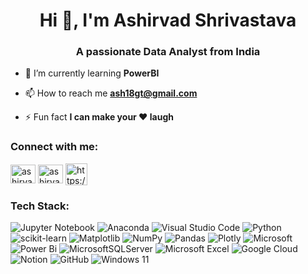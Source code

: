 <h1 align="center">Hi 👋, I'm Ashirvad Shrivastava</h1>
<h3 align="center">A passionate Data Analyst from India</h3>

- 🌱 I’m currently learning **PowerBI**

- 📫 How to reach me **ash18gt@gmail.com**

- ⚡ Fun fact **I can make your ❤️ laugh**

<h3 align="left">Connect with me:</h3>
<p align="left">  
<a href="https://linkedin.com/in/ashirvadstva" target="blank"><img align="center" src="https://raw.githubusercontent.com/rahuldkjain/github-profile-readme-generator/master/src/images/icons/Social/linked-in-alt.svg" alt="ashirvadstva" height="30" width="40" /></a>
<a href="https://instagram.com/ashirvadstva" target="blank"><img align="center" src="https://raw.githubusercontent.com/rahuldkjain/github-profile-readme-generator/master/src/images/icons/Social/instagram.svg" alt="ashirvadstva" height="30" width="40" /></a>
<a align="left"> <a href="https://www.cloudskillsboost.google/public_profiles/329a487b-1fec-4629-acbb-39d9e872620a" target="blank"><img align="center" src="https://www.vectorlogo.zone/logos/google_cloud/google_cloud-icon.svg" alt="https://www.cloudskillsboost.google/public_profiles/329a487b-1fec-4629-acbb-39d9e872620a" height="35" width="35" /></a>  
</p>

<h3 align="left">Tech Stack:</h3>

![Jupyter Notebook](https://img.shields.io/badge/jupyter-%23FA0F00.svg?style=flat-square&logo=jupyter&logoColor=white)
![Anaconda](https://img.shields.io/badge/Anaconda-%2344A833.svg?style=flat-square&logo=anaconda&logoColor=white) 
![Visual Studio Code](https://img.shields.io/badge/Visual%20Studio%20Code-0078d7.svg?style=flat-square&logo=visual-studio-code&logoColor=white)
![Python](https://img.shields.io/badge/python-3670A0?style=flat-square&logo=python&logoColor=ffdd54) 
![scikit-learn](https://img.shields.io/badge/scikit--learn-%23F7931E.svg?style=flat-square&logo=scikit-learn&logoColor=white)
![Matplotlib](https://img.shields.io/badge/Matplotlib-%23ffffff.svg?style=flat-square&logo=Matplotlib&logoColor=Black) 
![NumPy](https://img.shields.io/badge/numpy-%23013243.svg?style=flat-square&logo=numpy&logoColor=white) 
![Pandas](https://img.shields.io/badge/pandas-%23150458.svg?style=flat-square&logo=pandas&logoColor=white) 
![Plotly](https://img.shields.io/badge/Plotly-%233F4F75.svg?style=flat-square&logo=plotly&logoColor=white) 
![Microsoft](https://img.shields.io/badge/Microsoft-0078D4?style=flat-square&logo=microsoft&logoColor=white)
![Power Bi](https://img.shields.io/badge/power_bi-F2C811?style=flat-square&logo=powerbi&logoColor=black) 
![MicrosoftSQLServer](https://img.shields.io/badge/Microsoft%20SQL%20Server-CC2927?style=flat-square&logo=microsoft%20sql%20server&logoColor=white) 
![Microsoft Excel](https://img.shields.io/badge/Microsoft_Excel-217346?style=flat-square&logo=microsoft-excel&logoColor=white)
![Google Cloud](https://img.shields.io/badge/GoogleCloud-%234285F4.svg?style=flat-square&logo=google-cloud&logoColor=white)
![Notion](https://img.shields.io/badge/Notion-%23000000.svg?style=flat-square&logo=notion&logoColor=white)
![GitHub](https://img.shields.io/badge/github-%23121011.svg?style=flat-square&logo=github&logoColor=white)
![Windows 11](https://img.shields.io/badge/Windows%2011-%230079d5.svg?style=flat-square&logo=Windows%2011&logoColor=white)
